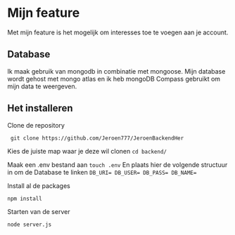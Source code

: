 # Mijn feature
Met mijn feature is het mogelijk om interesses toe te voegen aan je account.

## Database
Ik maak gebruik van mongodb in combinatie met mongoose. Mijn database wordt gehost met mongo atlas en ik heb mongoDB Compass gebruikt om mijn data te weergeven.

## Het installeren
Clone de repository

`` 
git clone https://github.com/Jeroen777/JeroenBackendHer
``  

Kies de juiste map waar je deze wil clonen
``
cd backend/
``

Maak een .env bestand aan
``
touch .env
``
En plaats hier de volgende structuur in om de Database te linken
``
DB_URI=
DB_USER=
DB_PASS=
DB_NAME=
``

Install al de packages  

``npm install``  

Starten van de server  

``node server.js``